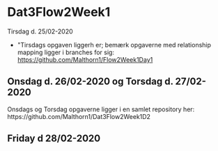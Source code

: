 # Dat3Flow2Week1


Tirsdag d. 25/02-2020 </h2>
- "Tirsdags opgaven liggerh er; bemærk opgaverne med relationship mapping ligger  i branches for sig:  <br>
https://github.com/Malthorn1/Flow2Week1Day1 <br>



<h2> Onsdag d. 26/02-2020 og Torsdag d. 27/02-2020 </h2>
Onsdags og Torsdag opgaverne ligger i en samlet repository her: <br>
https://github.com/Malthorn1/Dat3Flow2Week1D2


<h2> Friday d 28/02-2020  </h2>

